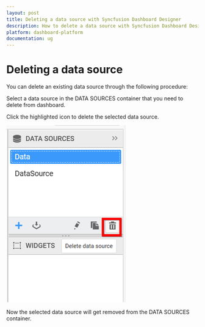 ```yaml
---
layout: post
title: Deleting a data source with Syncfusion Dashboard Designer
description: How to delete a data source with Syncfusion Dashboard Designer
platform: dashboard-platform
documentation: ug
---
```


# Deleting a data source

You can delete an existing data source through the following procedure:

Select a data source in the DATA SOURCES container that you need to delete from dashboard.

Click the highlighted icon to delete the selected data source.

![](images/deletedatasource.png)

Now the selected data source will get removed from the DATA SOURCES container.
